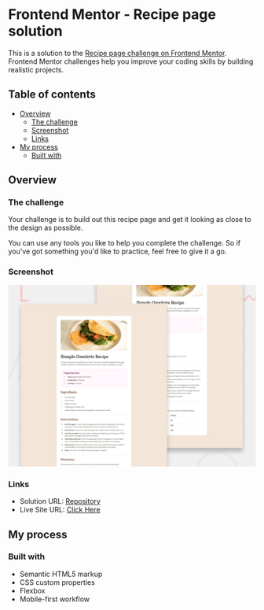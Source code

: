 # Frontend Mentor - Recipe page solution

This is a solution to the [Recipe page challenge on Frontend Mentor](https://www.frontendmentor.io/challenges/recipe-page-KiTsR8QQKm). Frontend Mentor challenges help you improve your coding skills by building realistic projects.

## Table of contents

- [Overview](#overview)
  - [The challenge](#the-challenge)
  - [Screenshot](#screenshot)
  - [Links](#links)
- [My process](#my-process)
  - [Built with](#built-with)

## Overview

### The challenge

Your challenge is to build out this recipe page and get it looking as close to the design as possible.

You can use any tools you like to help you complete the challenge. So if you've got something you'd like to practice, feel free to give it a go.

### Screenshot

![](./preview.jpg)

### Links

- Solution URL: [Repository](https://github.com/shivpratik/recipe-page-main)
- Live Site URL: [Click Here](https://recipe-page-main-beryl-five.vercel.app/)

## My process

### Built with

- Semantic HTML5 markup
- CSS custom properties
- Flexbox
- Mobile-first workflow
